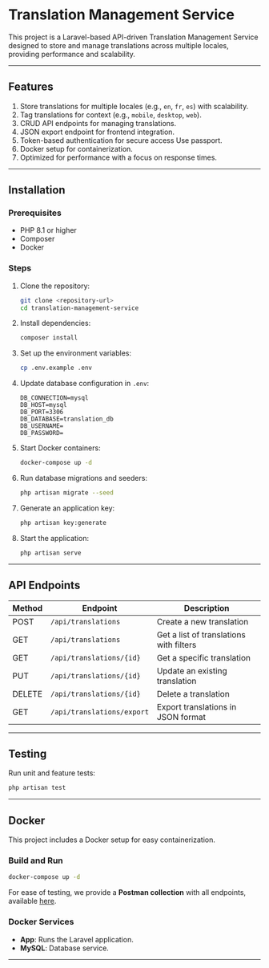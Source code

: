 # Translation Management Service

This project is a Laravel-based API-driven Translation Management Service designed to store and manage translations across multiple locales, providing performance and scalability.

---

## Features

1. Store translations for multiple locales (e.g., `en`, `fr`, `es`) with scalability.
2. Tag translations for context (e.g., `mobile`, `desktop`, `web`).
3. CRUD API endpoints for managing translations.
4. JSON export endpoint for frontend integration.
5. Token-based authentication for secure access Use passport.
6. Docker setup for containerization.
7. Optimized for performance with a focus on response times.

---

## Installation

### Prerequisites
- PHP 8.1 or higher
- Composer
- Docker

### Steps

1. Clone the repository:
   ```bash
   git clone <repository-url>
   cd translation-management-service
   ```

2. Install dependencies:
   ```bash
   composer install
   ```

3. Set up the environment variables:
   ```bash
   cp .env.example .env
   ```

4. Update database configuration in `.env`:
   ```env
   DB_CONNECTION=mysql
   DB_HOST=mysql
   DB_PORT=3306
   DB_DATABASE=translation_db
   DB_USERNAME=
   DB_PASSWORD=
   ```

5. Start Docker containers:
   ```bash
   docker-compose up -d
   ```

6. Run database migrations and seeders:
   ```bash
   php artisan migrate --seed
   ```

7. Generate an application key:
   ```bash
   php artisan key:generate
   ```

8. Start the application:
   ```bash
   php artisan serve
   ```

---

## API Endpoints

| Method | Endpoint              | Description                                   |
|--------|-----------------------|-----------------------------------------------|
| POST   | `/api/translations`   | Create a new translation                     |
| GET    | `/api/translations`   | Get a list of translations with filters      |
| GET    | `/api/translations/{id}` | Get a specific translation                  |
| PUT    | `/api/translations/{id}` | Update an existing translation              |
| DELETE | `/api/translations/{id}` | Delete a translation                        |
| GET    | `/api/translations/export` | Export translations in JSON format         |

---

## Testing

Run unit and feature tests:
```bash
php artisan test
```

---

## Docker

This project includes a Docker setup for easy containerization.

### Build and Run
```bash
docker-compose up -d
```

For ease of testing, we provide a **Postman collection** with all endpoints, available [here](./postman.json).


### Docker Services
- **App**: Runs the Laravel application.
- **MySQL**: Database service.

---
